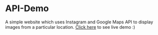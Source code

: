 # API-Demo
A simple website which uses Instagram and Google Maps API to display images from a particular location.
[Click here](http://creativekilas.com/instagram/) to see live demo :)

